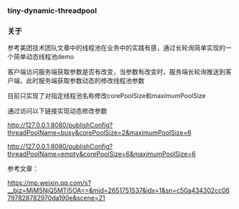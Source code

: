 ### tiny-dynamic-threadpool

### 关于
参考美团技术团队文章中的线程池在业务中的实践有感，通过长轮询简单实现的一个简单动态线程池demo

客户端访问服务端获取参数是否有改变，当参数有改变时，服务端长轮询推送到客户端，此时服务端获取参数动态的修改线程池参数

目前只实现了对指定线程池名称修改corePoolSize和maximumPoolSize

通过访问以下链接实现动态修改参数

http://127.0.0.1:8080/publishConfig?threadPoolName=busy&corePoolSize=2&maximumPoolSize=6

http://127.0.0.1:8080/publishConfig?threadPoolName=empty&corePoolSize=6&maximumPoolSize=6


参考文章：

https://mp.weixin.qq.com/s?__biz=MjM5NjQ5MTI5OA==&mid=2651751537&idx=1&sn=c50a434302cc06797828782970da190e&scene=21



